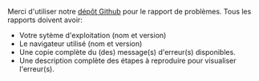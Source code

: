 Merci d'utiliser notre <a href="http://github.com/hugeinc/styleguide" target="_blank">dépôt Github</a> pour le rapport de problèmes. Tous les rapports doivent avoir:

- Votre sytème d'exploitation (nom et version)
- Le navigateur utilisé (nom et version)
- Une copie complète du (des) message(s) d'erreur(s) disponibles.
- Une description complète des étapes à reproduire pour visualiser l'erreur(s).

<!-- Please use our <a href="http://github.com/hugeinc/styleguide" target="_blank">Github repository</a> to report issues. All issues must have: -->

<!-- - Your operating system (name and version)
- The browser you are using (name and version)
- The full copy of any error messages available
- A full description of how to reproduce the issue you have found -->